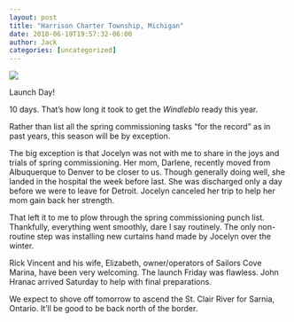```yaml
---
layout: post
title: "Harrison Charter Township, Michigan"
date: 2018-06-19T19:57:32-06:00
author: Jack
categories: [uncategorized]
---
```


[![](http://windleblo.com/wp-content/uploads/2018/06/IMG_5898-300x225.jpg)](/wp-content/uploads/2018/06/IMG_5898.jpg)

Launch Day!

10 days. That’s how long it took to get the _Windleblo_ ready this year.

Rather than list all the spring commissioning tasks “for the record” as in past years, this season will be by exception.

The big exception is that Jocelyn was not with me to share in the joys and trials of spring commissioning. Her mom, Darlene, recently moved from Albuquerque to Denver to be closer to us. Though generally doing well, she landed in the hospital the week before last. She was discharged only a day before we were to leave for Detroit. Jocelyn canceled her trip to help her mom gain back her strength.

That left it to me to plow through the spring commissioning punch list. Thankfully, everything went smoothly, dare I say routinely. The only non-routine step was installing new curtains hand made by Jocelyn over the winter.

Rick Vincent and his wife, Elizabeth, owner/operators of Sailors Cove Marina, have been very welcoming. The launch Friday was flawless. John Hranac arrived Saturday to help with final preparations.

We expect to shove off tomorrow to ascend the St. Clair River for Sarnia, Ontario. It’ll be good to be back north of the border.